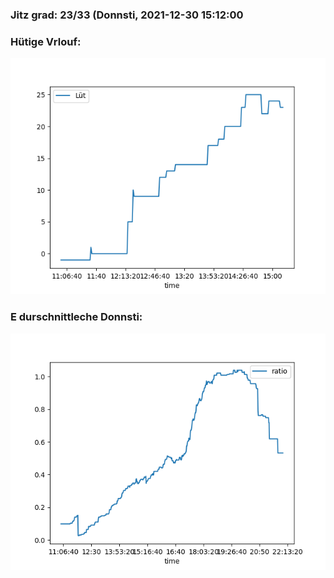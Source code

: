 ### Jitz grad: 23/33 (Donnsti, 2021-12-30 15:12:00

### Hütige Vrlouf:
![Graph](Today.png)

### E durschnittleche Donnsti:
![Graph](Donnsti.png)